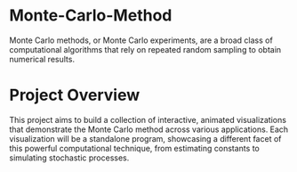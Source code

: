 # Monte-Carlo-Method
Monte Carlo methods, or Monte Carlo experiments, are a broad class of computational algorithms that rely on repeated random sampling to obtain numerical results.

# Project Overview
This project aims to build a collection of interactive, animated visualizations that demonstrate the Monte Carlo method across various applications. Each visualization will be a standalone program, showcasing a different facet of this powerful computational technique, from estimating constants to simulating stochastic processes.

